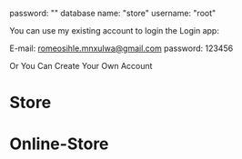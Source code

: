 password: "" database name: "store" username: "root"

You can use my existing account to login the Login app:

E-mail: romeosihle.mnxulwa@gmail.com password: 123456

Or You Can Create Your Own Account
# Store
# Online-Store
